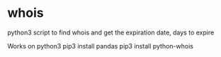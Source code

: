 # whois
python3 script to find whois and get the expiration date, days to expire

Works on python3
pip3 install pandas
pip3 install python-whois

